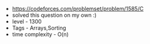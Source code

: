 * https://codeforces.com/problemset/problem/1585/C
* solved this question on my own :)
* level - 1300
* Tags - Arrays,Sorting
* time complexity - O(n)
